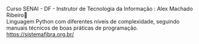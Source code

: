 
Curso SENAI - DF - Instrutor de Tecnologia da Informação : Alex Machado Ribeiro🐍<br>
Linguagem Python com diferentes níveis de complexidade, seguindo manuais técnicos de boas práticas de programação.<br>
https://sistemafibra.org.br/
